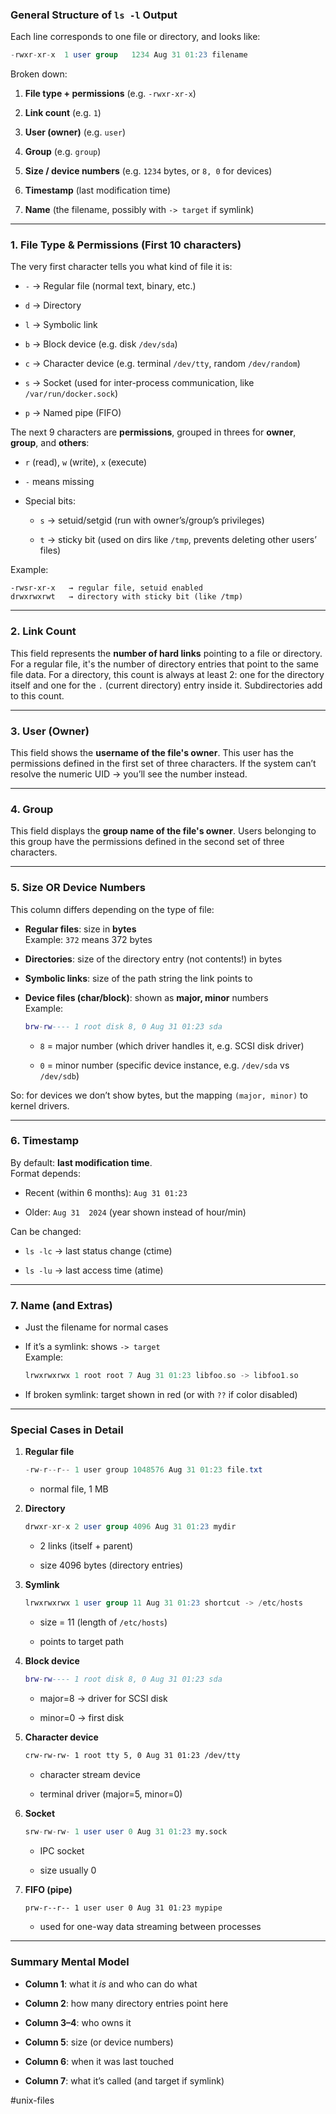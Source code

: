 ### General Structure of `ls -l` Output

Each line corresponds to one file or directory, and looks like:

```sql
-rwxr-xr-x  1 user group   1234 Aug 31 01:23 filename
```

Broken down:

1.  **File type + permissions** (e.g. `-rwxr-xr-x`)
    
2.  **Link count** (e.g. `1`)
    
3.  **User (owner)** (e.g. `user`)
    
4.  **Group** (e.g. `group`)
    
5.  **Size / device numbers** (e.g. `1234` bytes, or `8, 0` for devices)
    
6.  **Timestamp** (last modification time)
    
7.  **Name** (the filename, possibly with `-> target` if symlink)
    

---

### 1\. File Type & Permissions (First 10 characters)

The very first character tells you what kind of file it is:

-   `-` → Regular file (normal text, binary, etc.)
    
-   `d` → Directory
    
-   `l` → Symbolic link
    
-   `b` → Block device (e.g. disk `/dev/sda`)
    
-   `c` → Character device (e.g. terminal `/dev/tty`, random `/dev/random`)
    
-   `s` → Socket (used for inter-process communication, like `/var/run/docker.sock`)
    
-   `p` → Named pipe (FIFO)
    

The next 9 characters are **permissions**, grouped in threes for **owner**, **group**, and **others**:

-   `r` (read), `w` (write), `x` (execute)
    
-   `-` means missing
    
-   Special bits:
    
    -   `s` → setuid/setgid (run with owner’s/group’s privileges)
        
    -   `t` → sticky bit (used on dirs like `/tmp`, prevents deleting other users’ files)
        

Example:

```pgsql
-rwsr-xr-x   → regular file, setuid enabled
drwxrwxrwt   → directory with sticky bit (like /tmp)
```

---

### 2\. Link Count

This field represents the **number of hard links** pointing to a file or directory. For a regular file, it's the number of directory entries that point to the same file data. For a directory, this count is always at least 2: one for the directory itself and one for the `.` (current directory) entry inside it. Subdirectories add to this count.

---

### 3\. User (Owner)

This field shows the **username of the file's owner**. This user has the permissions defined in the first set of three characters.
If the system can’t resolve the numeric UID → you’ll see the number instead.

---

### 4\. Group

This field displays the **group name of the file's owner**. Users belonging to this group have the permissions defined in the second set of three characters.

---

### 5\. Size OR Device Numbers

This column differs depending on the type of file:

-   **Regular files**: size in **bytes**  
    Example: `372` means 372 bytes
    
-   **Directories**: size of the directory entry (not contents!) in bytes
    
-   **Symbolic links**: size of the path string the link points to
    
-   **Device files (char/block)**: shown as **major, minor** numbers  
    Example:
    
    ```lua
    brw-rw---- 1 root disk 8, 0 Aug 31 01:23 sda
    ```
    
    -   `8` = major number (which driver handles it, e.g. SCSI disk driver)
        
    -   `0` = minor number (specific device instance, e.g. `/dev/sda` vs `/dev/sdb`)
        

So: for devices we don’t show bytes, but the mapping `(major, minor)` to kernel drivers.

---

### 6\. Timestamp

By default: **last modification time**.  
Format depends:

-   Recent (within 6 months): `Aug 31 01:23`
    
-   Older: `Aug 31  2024` (year shown instead of hour/min)
    

Can be changed:

-   `ls -lc` → last status change (ctime)
    
-   `ls -lu` → last access time (atime)
    

---

### 7\. Name (and Extras)

-   Just the filename for normal cases
    
-   If it’s a symlink: shows `-> target`  
    Example:
    
    ```rust
    lrwxrwxrwx 1 root root 7 Aug 31 01:23 libfoo.so -> libfoo1.so
    ```
    
-   If broken symlink: target shown in red (or with `??` if color disabled)
    

---

### Special Cases in Detail

1.  **Regular file**
    
    ```csharp
    -rw-r--r-- 1 user group 1048576 Aug 31 01:23 file.txt
    ```
    
    -   normal file, 1 MB
        
2.  **Directory**
    
    ```sql
    drwxr-xr-x 2 user group 4096 Aug 31 01:23 mydir
    ```
    
    -   2 links (itself + parent)
        
    -   size 4096 bytes (directory entries)
        
3.  **Symlink**
    
    ```sql
    lrwxrwxrwx 1 user group 11 Aug 31 01:23 shortcut -> /etc/hosts
    ```
    
    -   size = 11 (length of `/etc/hosts`)
        
    -   points to target path
        
4.  **Block device**
    
    ```lua
    brw-rw---- 1 root disk 8, 0 Aug 31 01:23 sda
    ```
    
    -   major=8 → driver for SCSI disk
        
    -   minor=0 → first disk
        
5.  **Character device**
    
    ```bash
    crw-rw-rw- 1 root tty 5, 0 Aug 31 01:23 /dev/tty
    ```
    
    -   character stream device
        
    -   terminal driver (major=5, minor=0)
        
6.  **Socket**
    
    ```sql
    srw-rw-rw- 1 user user 0 Aug 31 01:23 my.sock
    ```
    
    -   IPC socket
        
    -   size usually 0
        
7.  **FIFO (pipe)**
    
    ```css
    prw-r--r-- 1 user user 0 Aug 31 01:23 mypipe
    ```
    
    -   used for one-way data streaming between processes
        

---

### Summary Mental Model

-   **Column 1**: what it *is* and who can do what
    
-   **Column 2**: how many directory entries point here
    
-   **Column 3–4**: who owns it
    
-   **Column 5**: size (or device numbers)
    
-   **Column 6**: when it was last touched
    
-   **Column 7**: what it’s called (and target if symlink)

#unix-files